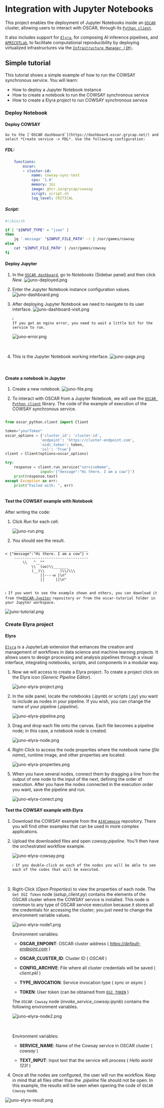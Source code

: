 # Integration with Jupyter Notebooks

This project enables the deployment of Jupyter Notebooks inside an [`OSCAR`](https://oscar.grycap.net/) cluster, allowing users to interact with OSCAR, through its [`Python client`](https://github.com/grycap/oscar_python).

It also includes support for [`Elyra`](https://github.com/elyra-ai/elyra), for composing AI inference pipelines, and [`APRICOTLab`](https://github.com/grycap/apricotlab), to facilitate computational reproducibility by deploying virtualized infrastructures via the [`Infrastructure Manager (IM)`](https://www.grycap.upv.es/im/index.php).

## Simple tutorial

This tutorial shows a simple example of how to run the COWSAY synchronous service. You will learn:

- How to deploy a Jupyter Notebook instance
- How to create a notebook to run the COWSAY synchronous service
- How to create a Elyra project to run COWSAY synchronous service

### Deploy Notebook

#### Deploy COWSAY

    Go to the [`OSCAR dashboard`](https://dashboard.oscar.grycap.net/) and select *Create service -> FDL*. Use the following configuration:

##### FDL:

```yaml
    functions:
        oscar:
        - cluster-id:
            name: cowsay-sync-test
            cpu: '1.0'
            memory: 1Gi
            image: ghcr.io/grycap/cowsay
            script: script.sh
            log_level: CRITICAL
```
    
##### Script:

```bash
#!/bin/sh

if [ "$INPUT_TYPE" = "json" ]
then
    jq '.message' "$INPUT_FILE_PATH" -r | /usr/games/cowsay
else
    cat "$INPUT_FILE_PATH" | /usr/games/cowsay
fi
```   

#### Deploy Jupyter

1. In the [`OSCAR dashboard`](https://dashboard.oscar.grycap.net/), go to *Notebooks* (Sidebar panel)  and then click *New*. 
    ![juno-deployed.png](images/integrations/juno-deployed.png)

1. Enter the Jupyter Notebook instance configuration values. 
    ![juno-dashboard.png](images/integrations/juno-dashboard.png)

1. After deploying Jupyter Notebook we need to navigate to its user interface.
    ![juno-dashboard-visit.png](images/integrations/juno-dashboard-visit.png)

    ```
    ℹ️
    If you get an nginx error, you need to wait a little bit for the service to run.
    ```
    ![juno-error.png](images/integrations/juno-error.png)
    <br /> <br /> <br />


1. This is the Jupyter Notebook working interface.
![juno-page.png](images/integrations/juno-page.png)
<br /> <br /> <br />

#### Create a notebook in Jupyter

1. Create a new notebook.
    ![juno-file.png](images/integrations/juno-file.png)

1. To interact with OSCAR from a Jupyter Notebook, we will use the [`OSCAR Python client`](https://github.com/grycap/oscar_python) library.
    The code of the example of execution of the COWSAY synchronous service.

```python

from oscar_python.client import Client

token="yourToken"
oscar_options = {'cluster_id': 'cluster-id',
                'endpoint': 'https://cluster-endpoint.com',
                'oidc_token': token,
                'ssl': 'True'}
client = Client(options=oscar_options)

try:
    response = client.run_service("serviceName",
                input='{"message":"Hi there. I am a cow"}')
    print(response.text)
except Exception as err:
    print("Failed with: ", err)
    
```

#### Test the COWSAY example with Notebook

After writing the code:

1. Click *Run* for each cell.

    ![juno-run.png](images/integrations/juno-run.png)

2. You should see the result.
```
    __________________________________
< {"message":"Hi there. I am a cow"} >
    ----------------------------------
        \\   ^__^"
            \\  (oo)\\_______
            (__)\\       )\\/\\\
                ||----w |\n"
                ||     ||\n"
    
```


`
ℹ️
If you want to see the example shown and others, you can download it from the
`[`OSCAR-Jypiter`](https://github.com/grycap/oscar-juno/tree/main/examples/tutorial) `repository or from the oscar-tutorial folder in your Jupyter workspace.`


![juno-tutorial.png](images/integrations/juno-tutorial.png)


### Create Elyra project

#### Elyra

[`Elyra`](https://github.com/elyra-ai/elyra) is a JupyterLab extension that enhances the creation and management of workflows in data science and machine learning projects. It allows users to design processing and analysis pipelines through a visual interface, integrating notebooks, scripts, and components in a modular way.

1. Now we will access to create a Elyra project. To create a project click on the Elyra icon (*Generic Pipeline Editor*).

    ![juno-elyra-project.png](images/integrations/juno-elyra-project.png)

1. In the side panel, locate the notebooks (*.ipynb*) or scripts (*.py*) you want to include as nodes in your pipeline. If you wish, you can change the name of your pipeline (*.pipeline*).

    ![juno-elyra-pipeline.png](images/integrations/juno-elyra-pipeline.png)

1. Drag and drop each file onto the canvas. Each file becomes a pipeline node; in this case, a notebook node is created.

    ![juno-elyra-node.png](images/integrations/juno-elyra-node.png)

1. Right-Click to access the node properties where the notebook name (*file name*), runtime image, and other properties are located.

    ![juno-elyra-properties.png](images/integrations/juno-elyra-properties.png)

1. When you have several nodes, connect them by dragging a line from the output of one node to the input of the next, defining the order of execution. After you have the nodes connected in the execution order you want, save the pipeline and run.

    ![juno-elyra-conect.png](images/integrations/juno-elyra-conect.png)

#### Test the COWSAY example with Elyra
    
1. Download the COWSAY example from the [`AI4Compose`](https://github.com/ai4os/ai4-compose/tree/main/elyra/examples) repository. There you will find other examples that can be used in more complex applications.

1. Upload the downloaded files and open *cowsay.pipeline*. You'll then have the orchestrated workflow example.

    ![juno-elyra-cowsay.png](images/integrations/juno-elyra-cowsay.png)

    `
    ℹ️ If you double-click on each of the nodes you will be able to see each of the codes that will be executed.
    `
    <br /> <br /> <br />

1. Right-Click (*Open Properties*) to view the properties of each node. The `Get EGI Token` node (*setup_client.py*) contains the elements of the OSCAR cluster where the COWSAY service is installed. This node is common to any type of OSCAR service execution because it stores all the credentials for accessing the cluster; you just need to change the environment variable values.

    ![juno-elyra-node1.png](images/integrations/juno-elyra-config1.png)

    Environment variables:

    - **OSCAR_ENPOINT**: OSCAR cluster address ( *https://default-endpoint.com* )

    - **OSCAR_CLUSTER_ID**: Cluster ID ( *OSCAR* )

    - **CONFIG_ARCHIVE**: File where all cluster credentials will be saved ( *client.pkl* )

    - **TYPE_INVOCATION**: Service invocation type ( *sync* or *async* )

    - **TOKEN**: User token (can be obtained from [`EGI TOKEN`]( https://aai.egi.eu/token) )


    The `OSCAR Cowsay` node (*invoke_service_cowsay.ipynb*) contains the following environment variables.

    ![juno-elyra-node2.png](images/integrations/juno-elyra-config2.png)
    <br /> <br /> <br />
    
    Environment variables:

    - **SERVICE_NAME**: Name of the Cowsay service in OSCAR cluster ( *cowsay* )

    - **TEXT_INPUT**: Input text that the service will process ( *Hello world 123!* )

1. Once all the nodes are configured, the user will run the workflow. Keep in mind that all files other than the *.pipeline* file should not be open. In this example, the results will be seen when opening the code of `OSCAR Cowsay` node.

![juno-elyra-result.png](images/integrations/juno-elyra-result.png)



      



